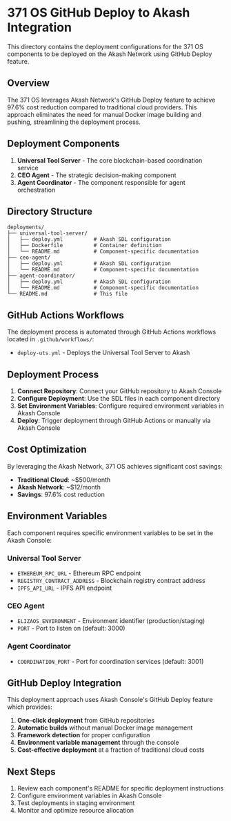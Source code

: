 # 371 OS GitHub Deploy to Akash Integration

This directory contains the deployment configurations for the 371 OS components to be deployed on the Akash Network using GitHub Deploy feature.

## Overview

The 371 OS leverages Akash Network's GitHub Deploy feature to achieve 97.6% cost reduction compared to traditional cloud providers. This approach eliminates the need for manual Docker image building and pushing, streamlining the deployment process.

## Deployment Components

1. **Universal Tool Server** - The core blockchain-based coordination service
2. **CEO Agent** - The strategic decision-making component
3. **Agent Coordinator** - The component responsible for agent orchestration

## Directory Structure

```
deployments/
├── universal-tool-server/
│   ├── deploy.yml          # Akash SDL configuration
│   ├── Dockerfile          # Container definition
│   └── README.md           # Component-specific documentation
├── ceo-agent/
│   ├── deploy.yml          # Akash SDL configuration
│   └── README.md           # Component-specific documentation
├── agent-coordinator/
│   ├── deploy.yml          # Akash SDL configuration
│   └── README.md           # Component-specific documentation
└── README.md               # This file
```

## GitHub Actions Workflows

The deployment process is automated through GitHub Actions workflows located in `.github/workflows/`:

- `deploy-uts.yml` - Deploys the Universal Tool Server to Akash

## Deployment Process

1. **Connect Repository**: Connect your GitHub repository to Akash Console
2. **Configure Deployment**: Use the SDL files in each component directory
3. **Set Environment Variables**: Configure required environment variables in Akash Console
4. **Deploy**: Trigger deployment through GitHub Actions or manually via Akash Console

## Cost Optimization

By leveraging the Akash Network, 371 OS achieves significant cost savings:

- **Traditional Cloud**: ~$500/month
- **Akash Network**: ~$12/month
- **Savings**: 97.6% cost reduction

## Environment Variables

Each component requires specific environment variables to be set in the Akash Console:

### Universal Tool Server
- `ETHEREUM_RPC_URL` - Ethereum RPC endpoint
- `REGISTRY_CONTRACT_ADDRESS` - Blockchain registry contract address
- `IPFS_API_URL` - IPFS API endpoint

### CEO Agent
- `ELIZAOS_ENVIRONMENT` - Environment identifier (production/staging)
- `PORT` - Port to listen on (default: 3000)

### Agent Coordinator
- `COORDINATION_PORT` - Port for coordination services (default: 3001)

## GitHub Deploy Integration

This deployment approach uses Akash Console's GitHub Deploy feature which provides:

1. **One-click deployment** from GitHub repositories
2. **Automatic builds** without manual Docker image management
3. **Framework detection** for proper configuration
4. **Environment variable management** through the console
5. **Cost-effective deployment** at a fraction of traditional cloud costs

## Next Steps

1. Review each component's README for specific deployment instructions
2. Configure environment variables in Akash Console
3. Test deployments in staging environment
4. Monitor and optimize resource allocation